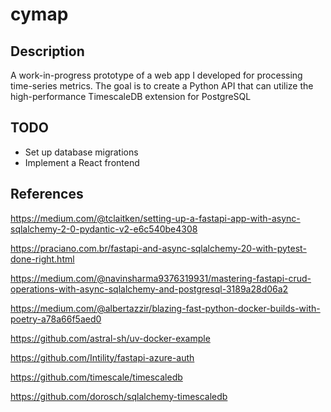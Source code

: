 # cymap

## Description
A work-in-progress prototype of a web app I developed for processing time-series metrics.
The goal is to create a Python API that can utilize the high-performance TimescaleDB extension for PostgreSQL

## TODO
- Set up database migrations
- Implement a React frontend

## References
https://medium.com/@tclaitken/setting-up-a-fastapi-app-with-async-sqlalchemy-2-0-pydantic-v2-e6c540be4308

https://praciano.com.br/fastapi-and-async-sqlalchemy-20-with-pytest-done-right.html

https://medium.com/@navinsharma9376319931/mastering-fastapi-crud-operations-with-async-sqlalchemy-and-postgresql-3189a28d06a2

https://medium.com/@albertazzir/blazing-fast-python-docker-builds-with-poetry-a78a66f5aed0

https://github.com/astral-sh/uv-docker-example

https://github.com/Intility/fastapi-azure-auth

https://github.com/timescale/timescaledb

https://github.com/dorosch/sqlalchemy-timescaledb